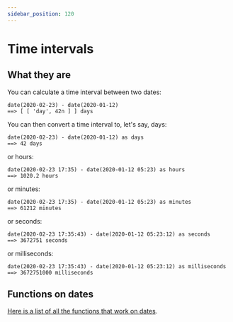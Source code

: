 ```yaml
---
sidebar_position: 120
---
```


# Time intervals

## What they are

You can calculate a time interval between two dates:

```deci live
date(2020-02-23) - date(2020-01-12)
==> [ [ 'day', 42n ] ] days
```

You can then convert a time interval to, let's say, days:

```deci live
date(2020-02-23) - date(2020-01-12) as days
==> 42 days
```

or hours:

```deci live
date(2020-02-23 17:35) - date(2020-01-12 05:23) as hours
==> 1020.2 hours
```

or minutes:

```deci live
date(2020-02-23 17:35) - date(2020-01-12 05:23) as minutes
==> 61212 minutes
```

or seconds:

```deci live
date(2020-02-23 17:35:43) - date(2020-01-12 05:23:12) as seconds
==> 3672751 seconds
```

or milliseconds:

```deci live
date(2020-02-23 17:35:43) - date(2020-01-12 05:23:12) as milliseconds
==> 3672751000 milliseconds
```

## Functions on dates

[Here is a list of all the functions that work on dates](/docs/docs/language/built-in-functions/functions-for-dates).